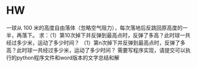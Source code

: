 # HW
一球从 100 米的高度自由落体（忽略空气阻力），每次落地后反跳回原高度的一半，再落下。 求：（1）第10次掉下并反弹到最高点时，反弹了多高？此时球一共经过多少米，运动了多少时间？ （1）第n次掉下并反弹到最高点时，反弹了多高？此时球一共经过多少米，运动了多少时间？  需要写程序实现，请提交可以执行的python程序文件和word版本的文字总结和解
